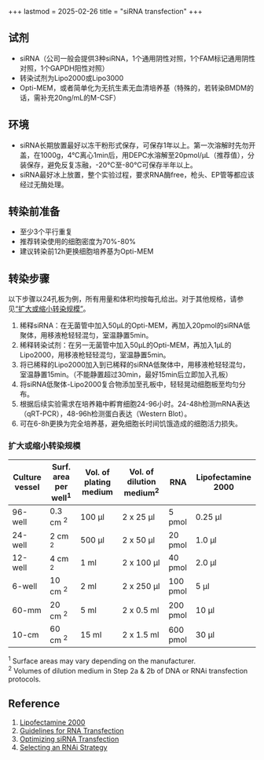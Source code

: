 +++
lastmod = 2025-02-26
title = "siRNA transfection"
+++

## 试剂

- siRNA（公司一般会提供3种siRNA，1个通用阴性对照，1个FAM标记通用阴性对照，1个GAPDH阳性对照）
- 转染试剂为Lipo2000或Lipo3000
- Opti-MEM，或者简单化为无抗生素无血清培养基（特殊的，若转染BMDM的话，需补充20ng/mL的M-CSF）

## 环境

- siRNA长期放置最好以冻干粉形式保存，可保存1年以上。第一次溶解时先勿开盖，在1000g，4°C离心1min后，用DEPC水溶解至20pmol/μL（推荐值），分装保存，避免反复冻融，-20°C至-80°C可保存半年以上。
- siRNA最好冰上放置，整个实验过程，要求RNA酶free，枪头、EP管等都应该经过无酶处理。

## 转染前准备

- 至少3个平行重复
- 推荐转染使用的细胞密度为70%-80%
- 建议转染前12h更换细胞培养基为Opti-MEM

## 转染步骤

以下步骤以24孔板为例，所有用量和体积均按每孔给出。对于其他规格，请参见[“扩大或缩小转染规模”](#扩大或缩小转染规模)。

1. 稀释siRNA：在无菌管中加入50μL的Opti-MEM，再加入20pmol的siRNA低聚体，用移液枪轻轻混匀，室温静置5min。
2. 稀释转染试剂：在另一无菌管中加入50μL的Opti-MEM，再加入1μL的Lipo2000，用移液枪轻轻混匀，室温静置5min。
3. 将已稀释的Lipo2000加入到已稀释的siRNA低聚体中，用移液枪轻轻混匀，室温静置15min。（不能静置超过30min，最好15min后立即加入孔板）
4. 将siRNA低聚体-Lipo2000复合物添加至孔板中，轻轻晃动细胞板至均匀分布。
5. 根据后续实验需求在培养箱中孵育细胞24-96小时。24-48h检测mRNA表达（qRT-PCR），48-96h检测蛋白表达（Western Blot）。
6. 可在6-8h更换为完全培养基，避免细胞长时间饥饿造成的细胞活力损失。

### 扩大或缩小转染规模

| Culture vessel | Surf. area per well<sup>1</sup> | Vol. of plating medium | Vol. of dilution medium<sup>2</sup> | RNA      | Lipofectamine 2000 |
| -------------- | ------------------------------- | ---------------------- | ----------------------------------- | -------- | ------------------ |
| 96-well        | 0.3 cm <sup>2</sup>             | 100 µl                 | 2 x 25 µl                           | 5 pmol   | 0.25 µl            |
| 24-well        | 2 cm <sup>2</sup>               | 500 µl                 | 2 x 50 µl                           | 20 pmol  | 1.0 µl             |
| 12-well        | 4 cm <sup>2</sup>               | 1 ml                   | 2 x 100 µl                          | 40 pmol  | 2.0 µl             |
| 6-well         | 10 cm <sup>2</sup>              | 2 ml                   | 2 x 250 µl                          | 100 pmol | 5 µl               |
| 60-mm          | 20 cm <sup>2</sup>              | 5 ml                   | 2 x 0.5 ml                          | 200 pmol | 10 µl              |
| 10-cm          | 60 cm <sup>2</sup>              | 15 ml                  | 2 x 1.5 ml                          | 600 pmol | 30 µl              |

<sup>1</sup> Surface areas may vary depending on the manufacturer.  
<sup>2</sup> Volumes of dilution medium in Step 2a & 2b of DNA or RNAi transfection protocols.  

## Reference

1. [Lipofectamine 2000](https://www.thermofisher.com/us/en/home/references/protocols/cell-culture/transfection-protocol/lipofectamine-2000.html)
2. [Guidelines for RNA Transfection](https://www.thermofisher.com/us/en/home/references/gibco-cell-culture-basics/transfection-basics/guidelines-for-rna-transfection.html)
3. [Optimizing siRNA Transfection](https://www.thermofisher.com/us/en/home/references/gibco-cell-culture-basics/transfection-basics/guidelines-for-rna-transfection/optimizing-sirna-transfection.html)
4. [Selecting an RNAi Strategy](https://www.thermofisher.com/us/en/home/references/gibco-cell-culture-basics/transfection-basics/guidelines-for-rna-transfection/selecting-an-rnai-strategy.html)